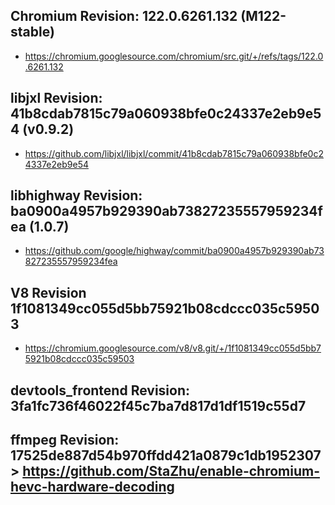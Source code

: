 
## Chromium Revision: 122.0.6261.132 (M122-stable)
 - https://chromium.googlesource.com/chromium/src.git/+/refs/tags/122.0.6261.132

## libjxl Revision: 41b8cdab7815c79a060938bfe0c24337e2eb9e54 (v0.9.2)

 - https://github.com/libjxl/libjxl/commit/41b8cdab7815c79a060938bfe0c24337e2eb9e54

## libhighway Revision: ba0900a4957b929390ab73827235557959234fea (1.0.7)

 - https://github.com/google/highway/commit/ba0900a4957b929390ab73827235557959234fea

## V8 Revision 1f1081349cc055d5bb75921b08cdccc035c59503

 - https://chromium.googlesource.com/v8/v8.git/+/1f1081349cc055d5bb75921b08cdccc035c59503

## devtools_frontend Revision: 3fa1fc736f46022f45c7ba7d817d1df1519c55d7

## ffmpeg Revision: 17525de887d54b970ffdd421a0879c1db1952307 > https://github.com/StaZhu/enable-chromium-hevc-hardware-decoding
